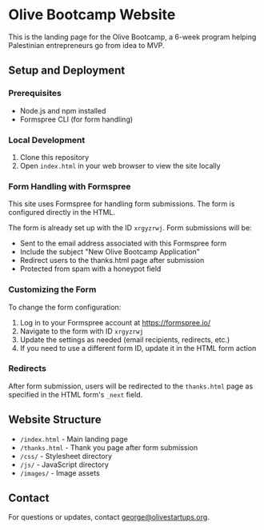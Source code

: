 # Olive Bootcamp Website

This is the landing page for the Olive Bootcamp, a 6-week program helping Palestinian entrepreneurs go from idea to MVP.

## Setup and Deployment

### Prerequisites
- Node.js and npm installed
- Formspree CLI (for form handling)

### Local Development
1. Clone this repository
2. Open `index.html` in your web browser to view the site locally

### Form Handling with Formspree
This site uses Formspree for handling form submissions. The form is configured directly in the HTML.

The form is already set up with the ID `xrgyzrwj`. Form submissions will be:
- Sent to the email address associated with this Formspree form
- Include the subject "New Olive Bootcamp Application"
- Redirect users to the thanks.html page after submission
- Protected from spam with a honeypot field

### Customizing the Form
To change the form configuration:

1. Log in to your Formspree account at https://formspree.io/
2. Navigate to the form with ID `xrgyzrwj`
3. Update the settings as needed (email recipients, redirects, etc.)
4. If you need to use a different form ID, update it in the HTML form action

### Redirects
After form submission, users will be redirected to the `thanks.html` page as specified in the HTML form's `_next` field.

## Website Structure
- `/index.html` - Main landing page
- `/thanks.html` - Thank you page after form submission
- `/css/` - Stylesheet directory
- `/js/` - JavaScript directory
- `/images/` - Image assets

## Contact
For questions or updates, contact [george@olivestartups.org](mailto:george@olivestartups.org).